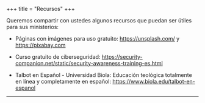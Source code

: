 +++
title = "Recursos"
+++

Queremos compartir con ustedes algunos recursos que puedan ser útiles para sus ministerios:
* Páginas con imágenes para uso gratuito: https://unsplash.com/ y https://pixabay.com

* Curso gratuito de ciberseguridad: https://security-companion.net/static/security-awareness-training-es.html

* Talbot en Español - Universidad Biola: Educación teológica totalmente en línea y completamente en español: https://www.biola.edu/talbot-en-espanol

---
